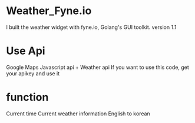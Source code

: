 # Weather_Fyne.io
I built the weather widget with fyne.io, Golang's GUI toolkit.
version 1.1



# Use Api
Google Maps Javascript api + Weather api
If you want to use this code, get your apikey and use it


# function
Current time
Current weather information
English to korean
